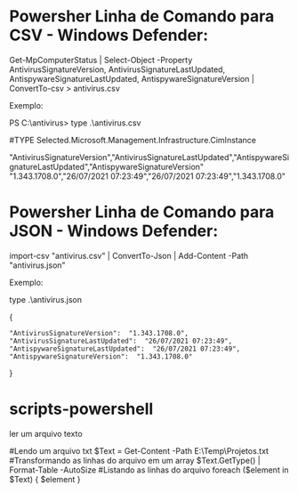 # Powersher Linha de Comando para CSV - Windows Defender:

Get-MpComputerStatus | Select-Object -Property AntivirusSignatureVersion, AntivirusSignatureLastUpdated, AntispywareSignatureLastUpdated, AntispywareSignatureVersion | ConvertTo-csv > antivirus.csv

Exemplo:

PS C:\antivirus> type .\antivirus.csv

#TYPE Selected.Microsoft.Management.Infrastructure.CimInstance

"AntivirusSignatureVersion","AntivirusSignatureLastUpdated","AntispywareSignatureLastUpdated","AntispywareSignatureVersion"
"1.343.1708.0","26/07/2021 07:23:49","26/07/2021 07:23:49","1.343.1708.0"

# Powersher Linha de Comando para JSON - Windows Defender:

import-csv "antivirus.csv" | ConvertTo-Json | Add-Content -Path "antivirus.json"

Exemplo:

 type .\antivirus.json
 
 {
 
    "AntivirusSignatureVersion":  "1.343.1708.0",
    "AntivirusSignatureLastUpdated":  "26/07/2021 07:23:49",
    "AntispywareSignatureLastUpdated":  "26/07/2021 07:23:49",
    "AntispywareSignatureVersion":  "1.343.1708.0"
    
}



# scripts-powershell

 ler um arquivo texto
 

#Lendo um arquivo txt
$Text = Get-Content -Path E:\Temp\Projetos.txt 
#Transformando as linhas do arquivo em um array 
$Text.GetType() | Format-Table -AutoSize
#Listando as linhas do arquivo
foreach ($element in $Text) 
{ 
    $element 
}
